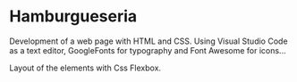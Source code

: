 # Hamburgueseria
Development of a web page with HTML and CSS.
Using Visual Studio Code as a text editor, GoogleFonts for typography and Font Awesome for icons...

Layout of the elements with Css Flexbox.
